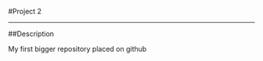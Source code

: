 #Project 2

---------------------------------
##Description

My first bigger repository placed on github
